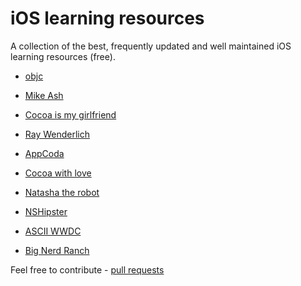 # iOS learning resources

A collection of the best, frequently updated and well maintained iOS learning resources (free).

- [objc](http://www.objc.io/)

- [Mike Ash](https://www.mikeash.com/pyblog/)

- [Cocoa is my girlfriend](http://www.cimgf.com/)

- [Ray Wenderlich](http://www.raywenderlich.com)

- [AppCoda](http://www.appcoda.com/)

- [Cocoa with love](http://www.cocoawithlove.com/)

- [Natasha the robot](http://natashatherobot.com/)

- [NSHipster](http://nshipster.com/)

- [ASCII WWDC](http://asciiwwdc.com/)

- [Big Nerd Ranch](https://www.bignerdranch.com/blog/categories/ios/)

Feel free to contribute - [pull requests](https://github.com/sanketfirodiya/iOS-learning-resources/pulls)
